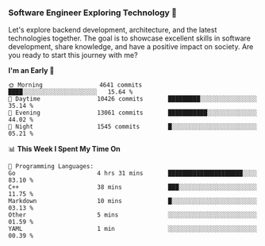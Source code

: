 ### Software Engineer Exploring Technology 🚀 

Let's explore backend development, architecture, and the latest technologies together. The goal is to showcase excellent skills in software development, share knowledge, and have a positive impact on society. Are you ready to start this journey with me?

<!--START_SECTION:waka-->
**I'm an Early 🐤** 

```text
🌞 Morning                4641 commits        ████░░░░░░░░░░░░░░░░░░░░░   15.64 % 
🌆 Daytime                10426 commits       █████████░░░░░░░░░░░░░░░░   35.14 % 
🌃 Evening                13061 commits       ███████████░░░░░░░░░░░░░░   44.02 % 
🌙 Night                  1545 commits        █░░░░░░░░░░░░░░░░░░░░░░░░   05.21 % 
```


📊 **This Week I Spent My Time On** 

```text
💬 Programming Languages: 
Go                       4 hrs 31 mins       █████████████████████░░░░   83.10 % 
C++                      38 mins             ███░░░░░░░░░░░░░░░░░░░░░░   11.75 % 
Markdown                 10 mins             █░░░░░░░░░░░░░░░░░░░░░░░░   03.13 % 
Other                    5 mins              ░░░░░░░░░░░░░░░░░░░░░░░░░   01.59 % 
YAML                     1 min               ░░░░░░░░░░░░░░░░░░░░░░░░░   00.39 % 
```


<!--END_SECTION:waka-->
